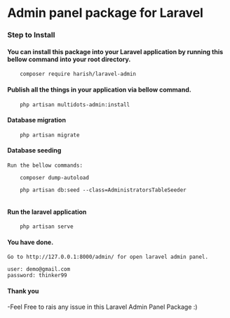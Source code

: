
# Admin panel package for Laravel

### Step to Install
#### You can install this package into your Laravel application by running this bellow command into your root directory.

```ssh
    composer require harish/laravel-admin
```
#### Publish all the things in your application via bellow command.
```ssh
    php artisan multidots-admin:install
```
#### Database migration
```ssh
    php artisan migrate
```
#### Database seeding
    Run the bellow commands:
    
```ssh
    composer dump-autoload
    
    php artisan db:seed --class=AdministratorsTableSeeder
    
```
#### Run the laravel application
```ssh    
    php artisan serve
```

#### You have done.

    Go to http://127.0.0.1:8000/admin/ for open laravel admin panel.

    user: demo@gmail.com
    password: thinker99
    
#### Thank you 

  -Feel Free to rais any issue in this Laravel Admin Panel Package :)
